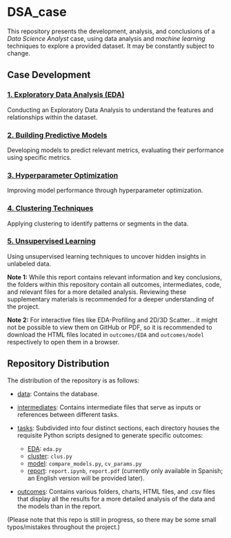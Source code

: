 # DSA_case

This repository presents the development, analysis, and conclusions of a *Data Science Analyst* case, using data analysis and *machine learning* techniques to explore a provided dataset. It may be constantly subject to change.

## Case Development

### [1. Exploratory Data Analysis (EDA)](justo_bcase/tasks/EDA/)

Conducting an Exploratory Data Analysis to understand the features and relationships within the dataset.

### [2. Building Predictive Models](justo_bcase/tasks/model)

Developing models to predict relevant metrics, evaluating their performance using specific metrics.

### [3. Hyperparameter Optimization](justo_bcase/tasks/model)

Improving model performance through hyperparameter optimization.

### [4. Clustering Techniques](justo_bcase/tasks/cluster)

Applying clustering to identify patterns or segments in the data.

### [5. Unsupervised Learning](justo_bcase/tasks/report)

Using unsupervised learning techniques to uncover hidden insights in unlabeled data.

**Note 1:** While this report contains relevant information and key conclusions, the folders within this repository contain all outcomes, intermediates, code, and relevant files for a more detailed analysis. Reviewing these supplementary materials is recommended for a deeper understanding of the project.

**Note 2:** For interactive files like EDA-Profiling and 2D/3D Scatter... it might not be possible to view them on GitHub or PDF, so it is recommended to download the HTML files located in `outcomes/EDA` and `outcomes/model` respectively to open them in a browser.

## Repository Distribution

The distribution of the repository is as follows:

- [data](justo_bcase/data): Contains the database.

- [intermediates](./intermediates): Contains intermediate files that serve as inputs or references between different tasks.

- [tasks](justo_bcase/tasks): Subdivided into four distinct sections, each directory houses the requisite Python scripts designed to generate specific outcomes:
    - [EDA](justo_bcase/tasks/EDA): `eda.py`
    - [cluster](justo_bcase/tasks/cluster): `clus.py`
    - [model](justo_bcase/tasks/model): `compare_models.py`, `cv_params.py`
    - [report](justo_bcase/tasks/report): `report.ipynb`, `report.pdf` (currently only available in Spanish; an English version will be provided later).

- [outcomes](justo_bcase/outcomes): Contains various folders, charts, HTML files, and .csv files that display all the results for a more detailed analysis of the data and the models than in the report.

(Please note that this repo is still in progress, so there may be some small typos/mistakes throughout the project.)
